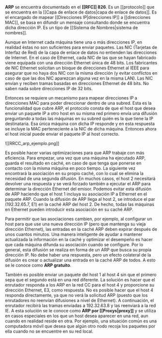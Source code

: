 **ARP** se encuentra documentado en el **[[RFC]] 826**. Es un [[protocolo]] que se encuentra en la [[Capa de enlace de datos|capa de enlace de datos]]. Es el encargado de mapear [[Direcciones IP|direcciones IP]] a [[direcciones MAC]], se basa en difundir un mensaje consultando donde se encuentra dicha dirección IP. Es un tipo de [[Sistema de Nombres|sistema de nombres]].

Aunque en Internet cada máquina tiene una o más direcciones IP, en realidad éstas no son suficientes para enviar paquetes. Las NIC (Tarjetas de Interfaz de Red) de la capa de enlace de datos no entienden las direcciones de Internet. En el caso de Ethernet, cada NIC de las que se hayan fabricado viene equipada con una dirección Ethernet única de 48 bits. Los fabricantes de NIC Ethernet solicitan un bloque de direcciones Ethernet al IEEE para asegurar que no haya dos NIC con la misma dirección (y evitar conflictos en caso de que las dos NIC aparezcan alguna vez en la misma LAN). Las NIC envían y reciben tramas basadas en direcciones Ethernet de 48 bits. No saben nada sobre direcciones IP de 32 bits.

Entonces se requiere un mecanismo para mapear direcciones IP a direcciones MAC para poder direccionar dentro de una subred. Esta es la funcionalidad que cubre ARP, el protocolo consta de que el host que desea enviar un paquete IP a otro host en su misma red primero envía una difusión preguntando a todas las máquinas en su subred quién es la que tiene la IP destinataria. Esa única máquina con dicha IP responde y en esta respuesta se incluye la MAC perteneciente a la NIC de dicha máquina. Entonces ahora el host inicial puede enviar el paquete IP al host correcto.

![[RRCC_arp_ejemplo.png]]

Es posible hacer varias optimizaciones para que ARP trabaje con más eficiencia. Para empezar, una vez que una máquina ha ejecutado ARP, guarda el resultado en caché, en caso de que tenga que ponerse en contacto con la misma máquina en poco tiempo. La siguiente vez encontrará la asociación en su propio caché, con lo cual se elimina la necesidad de una segunda difusión. En muchos casos, el host 2 necesitará devolver una respuesta y se verá forzado también a ejecutar el ARP para determinar la dirección Ethernet del emisor. Podemos evitar esta difusión de ARP haciendo que el host 1 incluya su asociación IP a Ethernet en el paquete ARP. Cuando la difusión de ARP llega al host 2, se introduce el par (192.32.65.7, E1) en la caché ARP del host 2. De hecho, todas las máquinas en Ethernet pueden introducir esta asociación en su caché ARP.

Para permitir que las asociaciones cambien, por ejemplo, al configurar un host para que use una nueva dirección IP (pero que mantenga su vieja dirección Ethernet), las entradas en la caché ARP deben expirar después de unos cuantos minutos. Una manera inteligente de ayudar a mantener actualizada la información en la caché y optimizar el desempeño es hacer que cada máquina difunda su asociación cuando se configure. Por lo general, esta difusión se realiza en forma de un ARP que busca su propia dirección IP. No debe haber una respuesta, pero un efecto colateral de la difusión es crear o actualizar una entrada en la caché ARP de todos. A esto se le conoce como **ARP gratuito**.

También es posible enviar un paquete del host 1 al host 4 sin que el primero sepa que el segundo está en una red diferente. La solución es hacer que el enrutador responda a los ARP en la red CC para el host 4 y proporcione su dirección Ethernet, E3, como respuesta. No es posible hacer que el host 4 responda directamente, ya que no verá la solicitud ARP (puesto que los enrutadores no reenvían difusiones a nivel de Ethernet). A continuación, el enrutador recibirá las tramas enviadas a 192.32.63.8 y las reenviará a la red IE. A esta solución se le conoce como **ARP por [[Proxys|proxy]]** y se utiliza en casos especiales en los que un host desea aparecer en una red, aun cuando en realidad reside en otra. Por ejemplo, una situación común es una computadora móvil que desea que algún otro nodo recoja los paquetes por ella cuando no se encuentre en su red local.